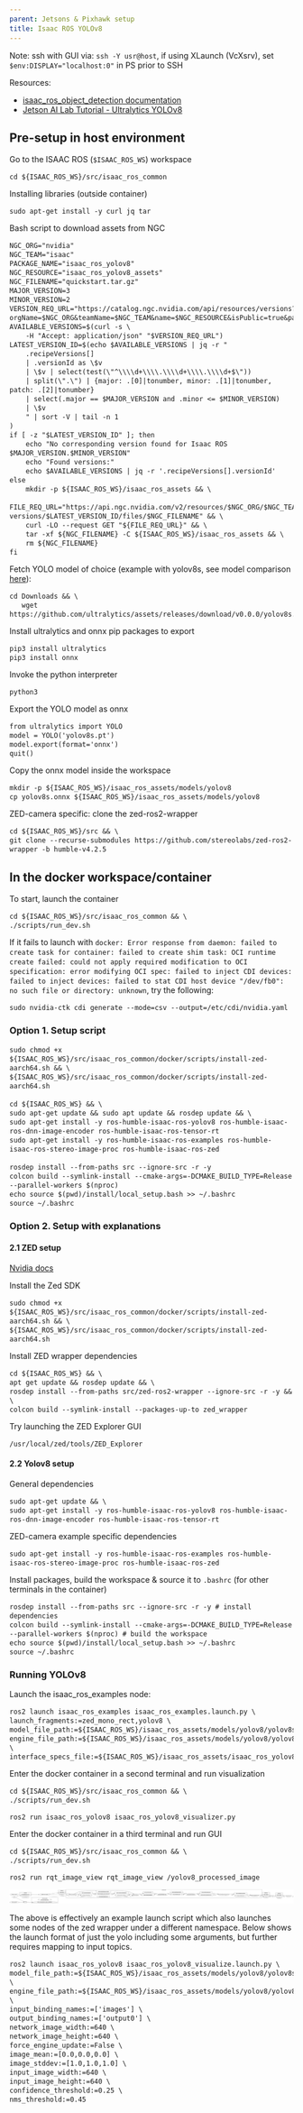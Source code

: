 ```yaml
---
parent: Jetsons & Pixhawk setup
title: Isaac ROS YOLOv8
---
```


Note: ssh with GUI via:
`ssh -Y usr@host`, if using XLaunch (VcXsrv), set `$env:DISPLAY="localhost:0"` in PS prior to SSH

Resources:
- [isaac_ros_object_detection documentation](<https://nvidia-isaac-ros.github.io/repositories_and_packages/isaac_ros_object_detection/isaac_ros_yolov8/index.html>)
- [Jetson AI Lab Tutorial - Ultralytics YOLOv8](https://www.jetson-ai-lab.com/tutorial_ultralytics.html#__tabbed_2_1)

## Pre-setup in host environment

Go to the ISAAC ROS (`$ISAAC_ROS_WS`) workspace

```
cd ${ISAAC_ROS_WS}/src/isaac_ros_common
```

Installing libraries (outside container)

```
sudo apt-get install -y curl jq tar
```

Bash script to download assets from NGC

```
NGC_ORG="nvidia"
NGC_TEAM="isaac"
PACKAGE_NAME="isaac_ros_yolov8"
NGC_RESOURCE="isaac_ros_yolov8_assets"
NGC_FILENAME="quickstart.tar.gz"
MAJOR_VERSION=3
MINOR_VERSION=2
VERSION_REQ_URL="https://catalog.ngc.nvidia.com/api/resources/versions?orgName=$NGC_ORG&teamName=$NGC_TEAM&name=$NGC_RESOURCE&isPublic=true&pageNumber=0&pageSize=100&sortOrder=CREATED_DATE_DESC"
AVAILABLE_VERSIONS=$(curl -s \
    -H "Accept: application/json" "$VERSION_REQ_URL")
LATEST_VERSION_ID=$(echo $AVAILABLE_VERSIONS | jq -r "
    .recipeVersions[]
    | .versionId as \$v
    | \$v | select(test(\"^\\\\d+\\\\.\\\\d+\\\\.\\\\d+$\"))
    | split(\".\") | {major: .[0]|tonumber, minor: .[1]|tonumber, patch: .[2]|tonumber}
    | select(.major == $MAJOR_VERSION and .minor <= $MINOR_VERSION)
    | \$v
    " | sort -V | tail -n 1
)
if [ -z "$LATEST_VERSION_ID" ]; then
    echo "No corresponding version found for Isaac ROS $MAJOR_VERSION.$MINOR_VERSION"
    echo "Found versions:"
    echo $AVAILABLE_VERSIONS | jq -r '.recipeVersions[].versionId'
else
    mkdir -p ${ISAAC_ROS_WS}/isaac_ros_assets && \
    FILE_REQ_URL="https://api.ngc.nvidia.com/v2/resources/$NGC_ORG/$NGC_TEAM/$NGC_RESOURCE/\
versions/$LATEST_VERSION_ID/files/$NGC_FILENAME" && \
    curl -LO --request GET "${FILE_REQ_URL}" && \
    tar -xf ${NGC_FILENAME} -C ${ISAAC_ROS_WS}/isaac_ros_assets && \
    rm ${NGC_FILENAME}
fi
```

Fetch YOLO model of choice (example with yolov8s, see model comparison [here](<https://www.seeedstudio.com/blog/2023/03/30/yolov8-performance-benchmarks-on-nvidia-jetson-devices/>)):
```
cd Downloads && \
   wget https://github.com/ultralytics/assets/releases/download/v0.0.0/yolov8s.pt
```

Install ultralytics and onnx pip packages to export

```
pip3 install ultralytics
pip3 install onnx
```

Invoke the python interpreter

```
python3
```

Export the YOLO model as onnx

```python3
from ultralytics import YOLO
model = YOLO('yolov8s.pt')
model.export(format='onnx')
quit()
```

Copy the onnx model inside the workspace

```
mkdir -p ${ISAAC_ROS_WS}/isaac_ros_assets/models/yolov8
cp yolov8s.onnx ${ISAAC_ROS_WS}/isaac_ros_assets/models/yolov8
```

ZED-camera specific: clone the zed-ros2-wrapper

```
cd ${ISAAC_ROS_WS}/src && \
git clone --recurse-submodules https://github.com/stereolabs/zed-ros2-wrapper -b humble-v4.2.5
```

## In the docker workspace/container

To start, launch the container

```
cd ${ISAAC_ROS_WS}/src/isaac_ros_common && \
./scripts/run_dev.sh
```

If it fails to launch with `docker: Error response from daemon: failed to create task for container: failed to create shim task: OCI runtime create failed: could not apply required modification to OCI specification: error modifying OCI spec: failed to inject CDI devices: failed to inject devices: failed to stat CDI host device "/dev/fb0": no such file or directory: unknown`, try the following:

```
sudo nvidia-ctk cdi generate --mode=csv --output=/etc/cdi/nvidia.yaml
```

### Option 1. Setup script

```
sudo chmod +x ${ISAAC_ROS_WS}/src/isaac_ros_common/docker/scripts/install-zed-aarch64.sh && \
${ISAAC_ROS_WS}/src/isaac_ros_common/docker/scripts/install-zed-aarch64.sh

cd ${ISAAC_ROS_WS} && \
sudo apt-get update && sudo apt update && rosdep update && \
sudo apt-get install -y ros-humble-isaac-ros-yolov8 ros-humble-isaac-ros-dnn-image-encoder ros-humble-isaac-ros-tensor-rt
sudo apt-get install -y ros-humble-isaac-ros-examples ros-humble-isaac-ros-stereo-image-proc ros-humble-isaac-ros-zed

rosdep install --from-paths src --ignore-src -r -y
colcon build --symlink-install --cmake-args=-DCMAKE_BUILD_TYPE=Release --parallel-workers $(nproc)
echo source $(pwd)/install/local_setup.bash >> ~/.bashrc
source ~/.bashrc
```

### Option 2. Setup with explanations

#### 2.1 ZED setup

[Nvidia docs](<https://nvidia-isaac-ros.github.io/getting_started/hardware_setup/sensors/zed_setup.html>)

Install the Zed SDK

```
sudo chmod +x ${ISAAC_ROS_WS}/src/isaac_ros_common/docker/scripts/install-zed-aarch64.sh && \
${ISAAC_ROS_WS}/src/isaac_ros_common/docker/scripts/install-zed-aarch64.sh

```

Install ZED wrapper dependencies

```
cd ${ISAAC_ROS_WS} && \
apt get update && rosdep update && \
rosdep install --from-paths src/zed-ros2-wrapper --ignore-src -r -y && \
colcon build --symlink-install --packages-up-to zed_wrapper
```

Try launching the ZED Explorer GUI

```
/usr/local/zed/tools/ZED_Explorer
```


#### 2.2 Yolov8 setup

General dependencies
```
sudo apt-get update && \
sudo apt-get install -y ros-humble-isaac-ros-yolov8 ros-humble-isaac-ros-dnn-image-encoder ros-humble-isaac-ros-tensor-rt
```

ZED-camera example specific dependencies
```
sudo apt-get install -y ros-humble-isaac-ros-examples ros-humble-isaac-ros-stereo-image-proc ros-humble-isaac-ros-zed
```

Install packages, build the workspace & source it to `.bashrc` (for other terminals in the container)
```
rosdep install --from-paths src --ignore-src -r -y # install dependencies
colcon build --symlink-install --cmake-args=-DCMAKE_BUILD_TYPE=Release --parallel-workers $(nproc) # build the workspace
echo source $(pwd)/install/local_setup.bash >> ~/.bashrc
source ~/.bashrc
```

### Running YOLOv8

Launch the isaac_ros_examples node:
```
ros2 launch isaac_ros_examples isaac_ros_examples.launch.py \
launch_fragments:=zed_mono_rect,yolov8 \
model_file_path:=${ISAAC_ROS_WS}/isaac_ros_assets/models/yolov8/yolov8s.onnx engine_file_path:=${ISAAC_ROS_WS}/isaac_ros_assets/models/yolov8/yolov8s.plan \
interface_specs_file:=${ISAAC_ROS_WS}/isaac_ros_assets/isaac_ros_yolov8/zed2_quickstart_interface_specs.json
```

Enter the docker container in a second terminal and run visualization

```
cd ${ISAAC_ROS_WS}/src/isaac_ros_common && \
./scripts/run_dev.sh
```

```
ros2 run isaac_ros_yolov8 isaac_ros_yolov8_visualizer.py
```

Enter the docker container in a third terminal and run GUI

```
cd ${ISAAC_ROS_WS}/src/isaac_ros_common && \
./scripts/run_dev.sh
```

```
ros2 run rqt_image_view rqt_image_view /yolov8_processed_image
```

![image](../assets/yolov8_launch_example.png)

The above is effectively an example launch script which also launches some nodes of the zed wrapper under a different namespace. Below shows the launch format of just the yolo including some arguments, but further requires mapping to input topics.

```
ros2 launch isaac_ros_yolov8 isaac_ros_yolov8_visualize.launch.py \
model_file_path:=${ISAAC_ROS_WS}/isaac_ros_assets/models/yolov8/yolov8s.onnx \
engine_file_path:=${ISAAC_ROS_WS}/isaac_ros_assets/models/yolov8/yolov8s.plan \
input_binding_names:=['images'] \
output_binding_names:=['output0'] \
network_image_width:=640 \
network_image_height:=640 \
force_engine_update:=False \
image_mean:=[0.0,0.0,0.0] \
image_stddev:=[1.0,1.0,1.0] \
input_image_width:=640 \
input_image_height:=640 \
confidence_threshold:=0.25 \
nms_threshold:=0.45
```